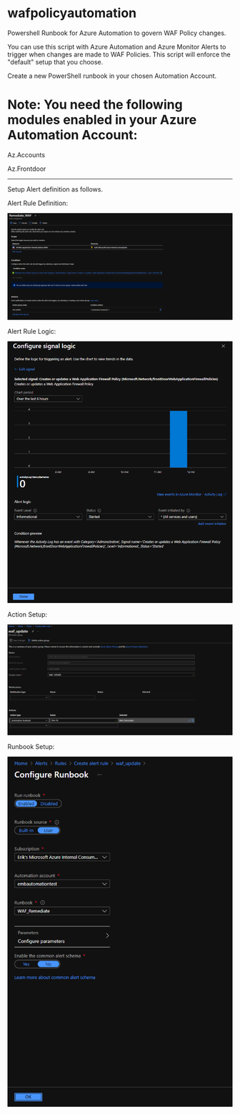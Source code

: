 # wafpolicyautomation
Powershell Runbook for Azure Automation to govern WAF Policy changes.  

You can use this script with Azure Automation and Azure Monitor Alerts to trigger when changes are made to WAF Policies.  This script will enforce the "default" setup that you choose.

Create a new PowerShell runbook in your chosen Automation Account.

# Note:  You need the following modules enabled in your Azure Automation Account:

Az.Accounts

Az.Frontdoor

---

Setup Alert definition as follows.

Alert Rule Definition:

![AlertRule](images/alert-rule.png)

Alert Rule Logic:

![AlertRule](images/signal-logic.png)

Action Setup:

![ActionSetup](images/action-setup.png)

Runbook Setup:

![RunbookSetup](images/runbook-setup.png)

